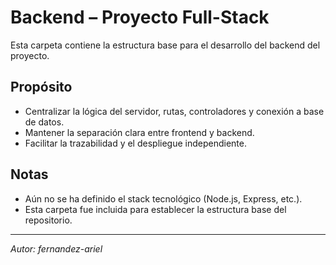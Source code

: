 # Backend – Proyecto Full-Stack

Esta carpeta contiene la estructura base para el desarrollo del backend del proyecto.

## Propósito

- Centralizar la lógica del servidor, rutas, controladores y conexión a base de datos.
- Mantener la separación clara entre frontend y backend.
- Facilitar la trazabilidad y el despliegue independiente.

## Notas

- Aún no se ha definido el stack tecnológico (Node.js, Express, etc.).
- Esta carpeta fue incluida para establecer la estructura base del repositorio.

---

_Autor: fernandez-ariel_